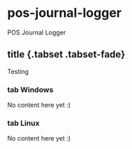 # pos-journal-logger
POS Journal Logger
## title {.tabset .tabset-fade}
Testing

### tab Windows

No content here yet :)

### tab Linux

No content here yet :)
